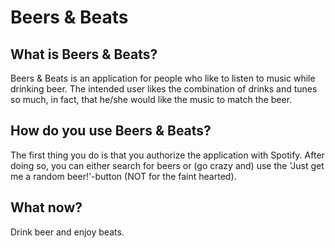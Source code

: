 # Beers & Beats
## What is Beers & Beats?
Beers & Beats is an application for people who like to listen to music while drinking beer. The intended user likes the combination of drinks and tunes so much, in fact, that he/she would like the music to match the beer.
## How do you use Beers & Beats?
The first thing you do is that you authorize the application with Spotify. After doing so, you can either search for beers or (go crazy and) use the 'Just get me a random beer!'-button (NOT for the faint hearted).
## What now?
Drink beer and enjoy beats.

